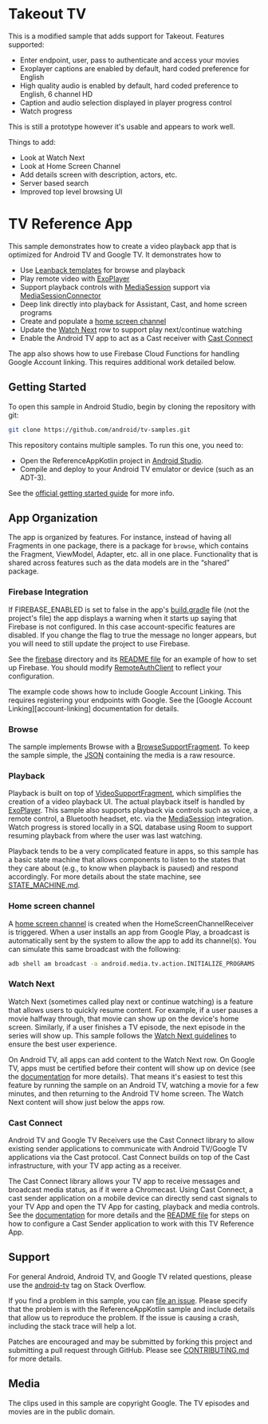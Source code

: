# Takeout TV

This is a modified sample that adds support for Takeout. Features supported:

* Enter endpoint, user, pass to authenticate and access your movies
* Exoplayer captions are enabled by default, hard coded preference for English
* High quality audio is enabled by default, hard coded preference to English, 6 channel HD
* Caption and audio selection displayed in player progress control
* Watch progress

This is still a prototype however it's usable and appears to work well.

Things to add:

* Look at Watch Next
* Look at Home Screen Channel
* Add details screen with description, actors, etc.
* Server based search
* Improved top level browsing UI

# TV Reference App

This sample demonstrates how to create a video playback app that is optimized for Android TV and
Google TV. It demonstrates how to

* Use [Leanback templates][leanback-templates] for browse and playback
* Play remote video with [ExoPlayer][exoplayer]
* Support playback controls with [MediaSession][media-session] support via
[MediaSessionConnector][media-session-connector]
* Deep link directly into playback for Assistant, Cast, and home screen programs
* Create and populate a [home screen channel][home-screen-channel]
* Update the [Watch Next][watch-next] row to support play next/continue watching
* Enable the Android TV app to act as a Cast receiver with [Cast Connect][cast-connect]

The app also shows how to use Firebase Cloud Functions for handling Google Account linking. This
requires additional work detailed below.

## Getting Started

To open this sample in Android Studio, begin by cloning the repository with git:

```sh
git clone https://github.com/android/tv-samples.git
```

This repository contains multiple samples. To run this one, you need to:

- Open the ReferenceAppKotlin project in [Android Studio][studio].
- Compile and deploy to your Android TV emulator or device (such as an ADT-3).

See the [official getting started guide][getting-started] for more info.

## App Organization

The app is organized by features. For instance, instead of having all Fragments in one package,
there is a package for `browse`, which contains the Fragment, ViewModel, Adapter, etc. all in one
place. Functionality that is shared across features such as the data models are in the “shared”
package.

### Firebase Integration

If FIREBASE_ENABLED is set to false in the app's [build.gradle](app/build.gradle) file (not the
project's file) the app displays a warning when it starts up saying that Firebase is not configured.
In this case account-specific features are disabled. If you change the flag to true the message no
longer appears, but you will need to still update the project to use Firebase.

See the [firebase](firebase) directory and its [README file](firebase/README.md) for an example of
how to set up Firebase. You should modify
[RemoteAuthClient](app/src/main/java/com/android/tv/reference/auth/RemoteAuthClient.kt) to reflect
your configuration.

The example code shows how to include Google Account Linking. This requires registering your
endpoints with Google. See the [Google Account Linking][account-linking] documentation for details.

### Browse

The sample implements Browse with a [BrowseSupportFragment][browse-support-fragment]. To keep the
sample simple, the [JSON][api-json] containing the media is a raw resource.

### Playback

Playback is built on top of [VideoSupportFragment][video-support-fragment], which simplifies the
creation of a video playback UI. The actual playback itself is handled by [ExoPlayer][exoplayer].
This sample also supports playback via controls such as voice, a remote control, a Bluetooth
headset, etc. via the [MediaSession][media-session] integration. Watch progress is stored locally in
a SQL database using Room to support resuming playback from where the user was last watching.

Playback tends to be a very complicated feature in apps, so this sample has a basic state machine
that allows components to listen to the states that they care about (e.g., to know when playback is
paused) and respond accordingly. For more details about the state machine, see
[STATE_MACHINE.md](STATE_MACHINE.md).

### Home screen channel

A [home screen channel][home-screen-channel] is created when the HomeScreenChannelReceiver is
triggered. When a user installs an app from Google Play, a broadcast is automatically sent by the
system to allow the app to add its channel(s). You can simulate this same broadcast with the
following:

```sh
adb shell am broadcast -a android.media.tv.action.INITIALIZE_PROGRAMS -n com.android.tv.reference/.homescreenchannels.HomeScreenChannelReceiver
```

### Watch Next

Watch Next (sometimes called play next or continue watching) is a feature that allows users to
quickly resume content. For example, if a user pauses a movie halfway through, that movie can show
up on the device's home screen. Similarly, if a user finishes a TV episode, the next episode in the
series will show up. This sample follows the [Watch Next guidelines][watch-next-guidelines] to
ensure the best user experience.

On Android TV, all apps can add content to the Watch Next row. On Google TV, apps must be certified
before their content will show up on device (see the [documentation][watch-next-certify] for more
details). That means it's easiest to test this feature by running the sample on an Android TV,
watching a movie for a few minutes, and then returning to the Android TV home screen. The Watch Next
content will show just below the apps row.

### Cast Connect

Android TV and Google TV Receivers use the Cast Connect library to allow existing sender
applications to communicate with Android TV/Google TV applications via the Cast protocol.
Cast Connect builds on top of the Cast infrastructure, with your TV app acting as a receiver.

The Cast Connect library allows your TV app to receive messages and broadcast media
status, as if it were a Chromecast. Using Cast Connect, a cast sender application on a mobile
device can directly send cast signals to your TV App and open the TV App for casting, playback
and media controls. See the [documentation][cast-connect] for more details and the
[README file](CAST_CONNECT.md) for steps on how to configure a Cast Sender application to work with
this TV Reference App.

## Support

For general Android, Android TV, and Google TV related questions, please use the
[android-tv][stack-overflow] tag on Stack Overflow.

If you find a problem in this sample, you can
[file an issue](https://github.com/android/tv-samples/issues). Please specify that the problem is
with the ReferenceAppKotlin sample and include details that allow us to reproduce the problem. If
the issue is causing a crash, including the stack trace will help a lot.

Patches are encouraged and may be submitted by forking this project and submitting a pull request
through GitHub. Please see [CONTRIBUTING.md](../CONTRIBUTING.md) for more details.

## Media

The clips used in this sample are copyright Google. The TV episodes and movies are in the public
domain.

[leanback-templates]: https://developer.android.com/training/tv/playback
[browse-support-fragment]: https://developer.android.com/reference/androidx/leanback/app/BrowseSupportFragment
[media-session-connector]: https://exoplayer.dev/doc/reference/com/google/android/exoplayer2/ext/mediasession/MediaSessionConnector.html
[cast-connect]: https://developers.google.com/cast/docs/android_tv_receiver
[api-json]: app/src/main/res/raw/api.json
[exoplayer]: https://github.com/google/ExoPlayer
[video-support-fragment]: https://developer.android.com/reference/androidx/leanback/app/VideoSupportFragment
[media-session]: https://developer.android.com/guide/topics/media-apps/working-with-a-media-session
[home-screen-channel]: https://developer.android.com/training/tv/discovery/recommendations-channel
[watch-next]: https://developer.android.com/training/tv/discovery/watch-next-add-programs
[watch-next-guidelines]: https://developer.android.com/training/tv/discovery/guidelines-app-developers
[watch-next-certify]: https://developer.android.com/training/tv/discovery/watch-next-add-programs#steps
[studio]: https://developer.android.com/tools/studio/index.html
[getting-started]: https://developer.android.com/training/tv/start/start.html
[stack-overflow]: https://stackoverflow.com/questions/tagged/android-tv

